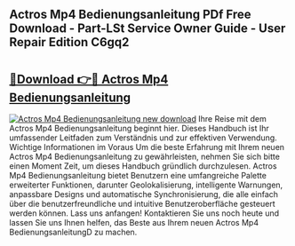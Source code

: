 ## Actros Mp4 Bedienungsanleitung PDf Free Download - Part-LSt Service Owner Guide - User Repair Edition C6gq2

# <h2><a href="http://df63qd.blite.top/?on=Actros+Mp4+Bedienungsanleitung">🔗Download 👉🔴 Actros Mp4 Bedienungsanleitung</a></h2>

[![Actros Mp4 Bedienungsanleitung new download](https://i.imgur.com/lujVjoI.png)](http://df63qd.blite.top/?on=Actros+Mp4+Bedienungsanleitung)
Ihre Reise mit dem Actros Mp4 Bedienungsanleitung beginnt hier. Dieses Handbuch ist Ihr umfassender Leitfaden zum Verständnis und zur effektiven Verwendung. Wichtige Informationen im Voraus Um die beste Erfahrung mit Ihrem neuen Actros Mp4 Bedienungsanleitung zu gewährleisten, nehmen Sie sich bitte einen Moment Zeit, um dieses Handbuch gründlich durchzulesen. Actros Mp4 Bedienungsanleitung bietet Benutzern eine umfangreiche Palette erweiterter Funktionen, darunter Geolokalisierung, intelligente Warnungen, anpassbare Designs und automatische Synchronisierung, die alle einfach über die benutzerfreundliche und intuitive Benutzeroberfläche gesteuert werden können. Lass uns anfangen! Kontaktieren Sie uns noch heute und lassen Sie uns Ihnen helfen, das Beste aus Ihrem neuen Actros Mp4 BedienungsanleitungD zu machen.
